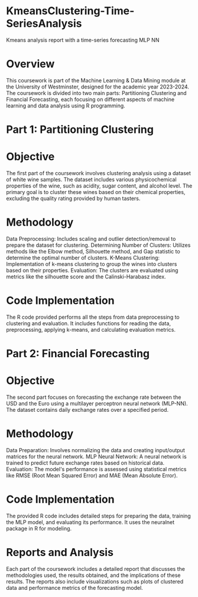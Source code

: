 # KmeansClustering-Time-SeriesAnalysis
Kmeans analysis report with a time-series forecasting MLP NN


# Overview
This coursework is part of the Machine Learning & Data Mining module at the University of Westminster, designed for the academic year 2023-2024. The coursework is divided into two main parts: Partitioning Clustering and Financial Forecasting, each focusing on different aspects of machine learning and data analysis using R programming.
# Part 1: Partitioning Clustering
# Objective
The first part of the coursework involves clustering analysis using a dataset of white wine samples. The dataset includes various physicochemical properties of the wine, such as acidity, sugar content, and alcohol level. The primary goal is to cluster these wines based on their chemical properties, excluding the quality rating provided by human tasters.
# Methodology
Data Preprocessing: Includes scaling and outlier detection/removal to prepare the dataset for clustering.
Determining Number of Clusters: Utilizes methods like the Elbow method, Silhouette method, and Gap statistic to determine the optimal number of clusters.
K-Means Clustering: Implementation of k-means clustering to group the wines into clusters based on their properties.
Evaluation: The clusters are evaluated using metrics like the silhouette score and the Calinski-Harabasz index.
# Code Implementation
The R code provided performs all the steps from data preprocessing to clustering and evaluation. It includes functions for reading the data, preprocessing, applying k-means, and calculating evaluation metrics.
# Part 2: Financial Forecasting
# Objective
The second part focuses on forecasting the exchange rate between the USD and the Euro using a multilayer perceptron neural network (MLP-NN). The dataset contains daily exchange rates over a specified period.
# Methodology
Data Preparation: Involves normalizing the data and creating input/output matrices for the neural network.
MLP Neural Network: A neural network is trained to predict future exchange rates based on historical data.
Evaluation: The model's performance is assessed using statistical metrics like RMSE (Root Mean Squared Error) and MAE (Mean Absolute Error).
# Code Implementation
The provided R code includes detailed steps for preparing the data, training the MLP model, and evaluating its performance. It uses the neuralnet package in R for modeling.
# Reports and Analysis
Each part of the coursework includes a detailed report that discusses the methodologies used, the results obtained, and the implications of these results. The reports also include visualizations such as plots of clustered data and performance metrics of the forecasting model.
